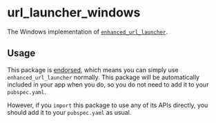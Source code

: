 # url\_launcher\_windows

The Windows implementation of [`enhanced_url_launcher`][1].

## Usage

This package is [endorsed][2], which means you can simply use `enhanced_url_launcher`
normally. This package will be automatically included in your app when you do,
so you do not need to add it to your `pubspec.yaml`.

However, if you `import` this package to use any of its APIs directly, you
should add it to your `pubspec.yaml` as usual.

[1]: https://pub.dev/packages/enhanced_url_launcher
[2]: https://flutter.dev/docs/development/packages-and-plugins/developing-packages#endorsed-federated-plugin
